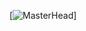 [![MasterHead](https://t4.ftcdn.net/jpg/03/58/10/87/360_F_358108785_rNJtmort9m65M3pft5swd7lnKJcTCB8u.jpg)]
